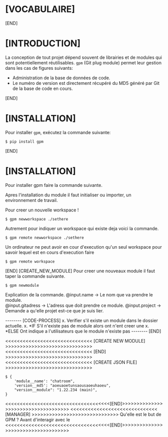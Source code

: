 # [VOCABULAIRE]

[END]

# [INTRODUCTION]

La conception de tout projet dépend souvent de librairies et de modules qui sont potentiellement réutilisables. `gpm` (Git plug module) permet leur gestion dans les cas de figures suivants:
- Administration de la base de données de code.
- Le numéro de version est directement récupéré du MD5 généré par Git de la base de code en cours.

[END]

# [INSTALLATION]

Pour installer `gpm`, exécutez la commande suivante:
    
    $ pip install gpm

[END]
# [INSTALLATION]

Pour installer gpm faire la commande suivante.

Apres l'installation du module il faut initialiser ou importer, un environnement de travail.

Pour creer un nouvelle workspace !

    $ gpm newworkspace ./sethere

Autrement pour indiquer un workspace qui existe deja voici la commande.

    $ gpm remote newworkspace ./sethere 

Un ordinateur ne peut avoir en cour d'execution qu'un seul workspace pour savoir lequel est en cours d'execution faire 

    $ gpm remote workspace

[END]
[CREATE_NEW_MODULE] 
Pour creer une nouveaux module il faut taper la commande suivante.

    $ gpm newmodule

Explication de la commande.
        @input.name -> Le nom que va prendre le module.   
        @input.gitadress -> L'adress que doit prendre ce module.
        @input.project -> Demande a qu'elle projet est-ce que je suis lier.

-------- [CODE-PROCESS]
x. Verifier s'il existe un module dans le dossier actuelle.
    x. *IF S'il n'existe pas de module alors ont n'ent creer une 
    x. *ELSE Ont indique a l'utilisateurs que le module n'existe pas 
-------- [END]

<<<<<<<<<<<<<<<<<<<<<<<<<<<<<< [CREATE NEW MODULE] >>>>>>>>>>>>>>>>>>>>>>>>>>>>>>
<<<<<<<<<<<<<<<<<<<<<<<<<<<<<< [END] >>>>>>>>>>>>>>>>>>>>>>>>>>>>>>
<<<<<<<<<<<<<<<<<<<<<<<<<<<<<< [CREATE JSON FILE] >>>>>>>>>>>>>>>>>>>>>>>>>>>>>>

    $ {
        'module__name': "chatroom",
        'version__md5': "aoeuaoetunsaousaoeuhaoeu",
        "version__module": "1.22.234 (main)",
    }
    
<<<<<<<<<<<<<<<<<<<<<<<<<<<<<<<<<<<<[END]>>>>>>>>>>>>>>>>>>>>>>>>>>>>>>>>>>>>
<<<<<<<<<<<<<<<<<<<<<<<<<<<<<< [MANAGER] >>>>>>>>>>>>>>>>>>>>>>>>>>>>>>
Qu'elle est le but de GPM ? 
Avant d'interagir avec le 
<<<<<<<<<<<<<<<<<<<<<<<<<<<<<<<<<<<<[END]>>>>>>>>>>>>>>>>>>>>>>>>>>>>>>>>>>>>